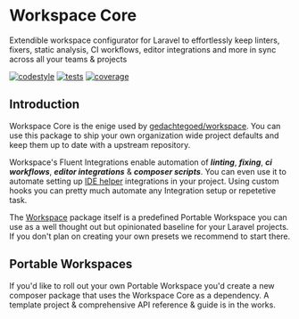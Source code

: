 # Workspace Core

Extendible workspace configurator for Laravel to effortlessly keep linters, fixers, static analysis, CI workflows, editor integrations and more in sync across all your teams & projects

[![codestyle](https://github.com/media-code/workspace-core/actions/workflows/codestyle.yml/badge.svg)](https://github.com/media-code/workspace-core/actions/workflows/codestyle.yml)
[![tests](https://github.com/media-code/workspace-core/actions/workflows/tests.yml/badge.svg)](https://github.com/media-code/workspace-core/actions/workflows/tests.yml)
[![coverage](https://img.shields.io/codecov/c/github/media-code/workspace-core?token=ON4MTY8C1B&color=45%2C190%2C65)](https://codecov.io/gh/media-code/workspace-core)

<!-- [![Packagist Downloads ](https://img.shields.io/packagist/dt/gedachtegoed/workspace-core?color=45%2C190%2C65)
](https://packagist.org/packages/gedachtegoed/workspace-core) -->

## Introduction

Workspace Core is the enige used by [gedachtegoed/workspace](https://github.com/media-code/workspace).
You can use this package to ship your own organization wide project defaults and keep them up to date with a upstream repository.

Workspace's Fluent Integrations enable automation of **_linting_**, **_fixing_**, **_ci workflows_**, **_editor integrations_** & **_composer scripts_**. You can even use it to automate setting up [IDE helper](https://github.com/barryvdh/laravel-ide-helper) integrations in your project. Using custom hooks you can pretty much automate any Integration setup or repetetive task.

The [Workspace](https://github.com/media-code/workspace) package itself is a predefined Portable Workspace you can use as a well thought out but opinionated baseline for your Laravel projects. If you don't plan on creating your own presets we recommend to start there.

## Portable Workspaces

If you'd like to roll out your own Portable Workspace you'd create a new composer package that uses the Workspace Core as a dependency. A template project & comprehensive API reference & guide is in the works.

